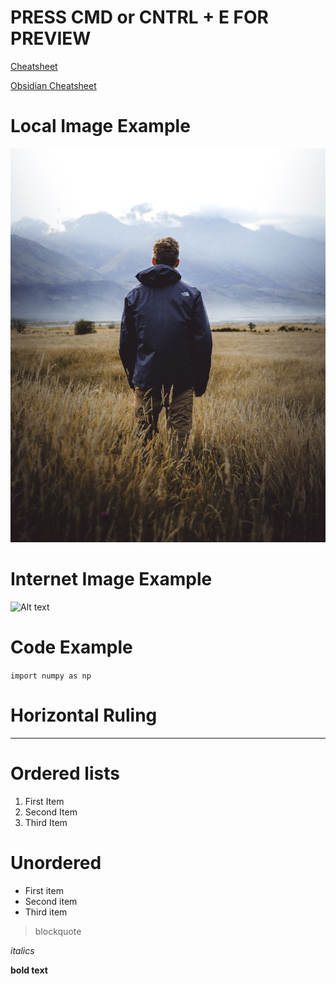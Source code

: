 # PRESS CMD or CNTRL + E FOR PREVIEW

[Cheatsheet](https://www.markdownguide.org/cheat-sheet/)

[Obsidian Cheatsheet](https://discord.com/channels/898289729752150158/898289730322579459/904187189150244896)

# Local Image Example

![Alt text](photo-1503023345310-bd7c1de61c7d.jpeg)

# Internet Image Example

![Alt text](https://www.vmcdn.ca/f/files/via/images/city-images/northern-lights-van.jpg)


# Code Example

`import numpy as np`


# Horizontal Ruling

---

# Ordered lists

1. First Item
2. Second Item
3. Third Item

# Unordered
- First item
- Second item
- Third item

> blockquote

*italics*

**bold text**

